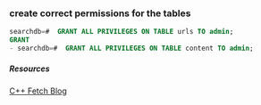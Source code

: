 ### create correct permissions for the tables

```sql
searchdb=#  GRANT ALL PRIVILEGES ON TABLE urls TO admin;
GRANT
- searchdb=#  GRANT ALL PRIVILEGES ON TABLE content TO admin;
```

##### Resources

[C++ Fetch Blog](https://book.univrs.io/markD/cpp_fetch_service_db_v2)